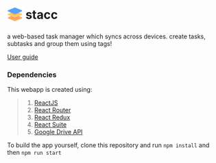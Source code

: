 
# <sub>![icon](public/icons/android-icon-36x36.png)</sub> stacc 
  
a web-based task manager which syncs across devices.
create tasks, subtasks and group them using tags!

[User guide](https://github.com/Stravo1/stacc/wiki)

### Dependencies
This webapp is created using:
>1. [ReactJS](https://reactjs.org/)
>2. [React Router](https://reactrouter.com/)
>3. [React Redux](https://react-redux.js.org/)
>4. [React Suite](https://rsuitejs.com/)
>5. [Google Drive API](https://developers.google.com/drive/api)  

To build the app yourself, clone this repository and run `npm install` and then `npm run start`